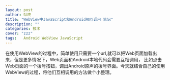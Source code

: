 ```yaml
---
layout: post
author: 咕咚
title: "WebView中JavaScript和Android相互调用 笔记"
description: ""
categories: 技术
cover: "zzz"
tags:   Android WebView JavaScript
---
```

在使用WebView的过程中，简单使用只需要一个url,就可以把Web页面加载出来，但是更多情况下，Web页面和Android本地代码会需要互相调用，
比如点击Web页面的一个拨号按钮，调出Android原声的拨号界面。今天就结合自己的使用WebView的过程，将他们互相调用的方法做个小整理。


